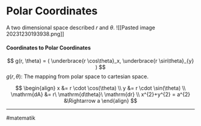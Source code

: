 # Polar Coordinates
A two dimensional space described $r$ and $\theta$.
![[Pasted image 20231230193938.png]]

#### Coordinates to Polar Coordinates
$$
g(r, \theta) = (
\underbrace{r \cos\theta}_x,
\underbrace{r \sin\theta}_{y}
)
$$
$g(r, \theta)$: The mapping from polar space to cartesian space.

$$
\begin{align}
x &= r \cdot \cos(\theta) \\
y &= r \cdot \sin(\theta) \\
\mathrm{dA} &= r\ \mathrm{d\theta}\ \mathrm{dr} \\
x^{2}+y^{2} = a^{2} &\Rightarrow a
\end{align}
$$



---
#matematik 